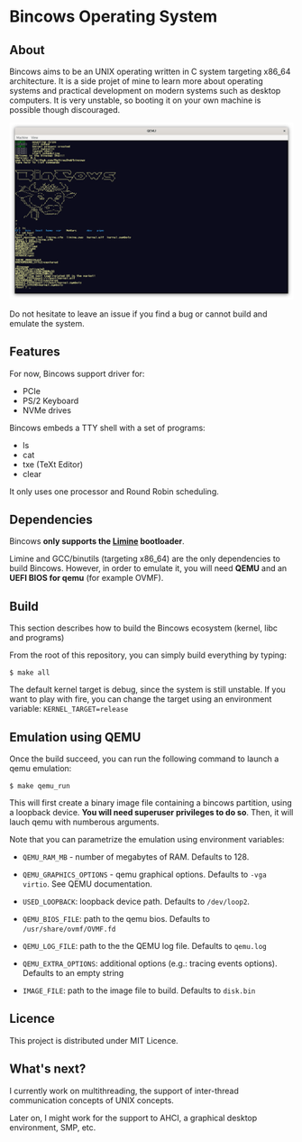 # Bincows Operating System


## About

Bincows aims to be an UNIX operating written in C system targeting x86_64 architecture. It is a side projet of mine to learn more about operating systems and practical development on modern systems such as desktop computers. It is very unstable, so booting it on your own machine is possible though discouraged.



![screenshots/0.png](./screenshots/0.png)


Do not hesitate to leave an issue if you find a bug or cannot build and emulate the system.

## Features

For now, Bincows support driver for:  
- PCIe  
- PS/2 Keyboard  
- NVMe drives  

Bincows embeds a TTY shell with a set of programs:  
- ls  
- cat  
- txe (TeXt Editor)  
- clear  


It only uses one processor and Round Robin scheduling.


## Dependencies

Bincows __only supports the [Limine](https://github.com/limine-bootloader/limine) bootloader__. 

Limine and GCC/binutils (targeting x86_64) are the only dependencies to build Bincows. However, in order to emulate it, you will need __QEMU__ and an __UEFI BIOS for qemu__ (for example OVMF).


## Build

This section describes how to build the Bincows ecosystem (kernel, libc and programs)

From the root of this repository, you can simply build everything by typing:
```
$ make all
```

The default kernel target is debug, since the system is still unstable. If you want to play with fire, you can change the target using an environment variable: 
`KERNEL_TARGET=release`


## Emulation using QEMU

Once the build succeed, you can run the following command to launch a qemu emulation:

```
$ make qemu_run
```

This will first create a binary image file containing a bincows partition, using a loopback device. __You will need superuser privileges to do so__. Then, it will lauch qemu with numberous arguments.


Note that you can parametrize the emulation using environment variables:

- `QEMU_RAM_MB` - number of megabytes of RAM. Defaults to 128.

- `QEMU_GRAPHICS_OPTIONS` - qemu graphical options. Defaults to `-vga virtio`. See QEMU documentation.

- `USED_LOOPBACK`: loopback device path. Defaults to `/dev/loop2`.

- `QEMU_BIOS_FILE`: path to the qemu bios. Defaults to `/usr/share/ovmf/OVMF.fd`

- `QEMU_LOG_FILE`: path to the the QEMU log file. Defaults to `qemu.log`

- `QEMU_EXTRA_OPTIONS`: additional options (e.g.: tracing events options). Defaults to an empty string

- `IMAGE_FILE`: path to the image file to build. Defaults to `disk.bin`


## Licence
This project is distributed under MIT Licence.

## What's next?

I currently work on multithreading, the support of inter-thread communication concepts of UNIX concepts.

Later on, I might work for the support to AHCI, a graphical desktop environment, SMP, etc.

